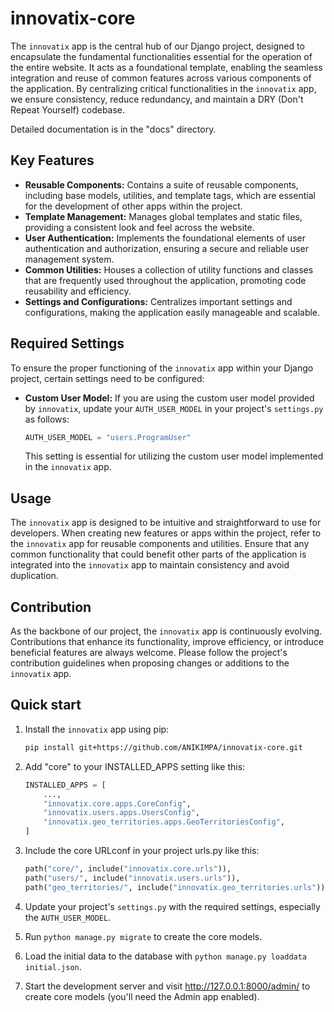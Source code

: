 # innovatix-core

The `innovatix` app is the central hub of our Django project, designed to encapsulate the fundamental functionalities essential for the operation of the entire website. It acts as a foundational template, enabling the seamless integration and reuse of common features across various components of the application. By centralizing critical functionalities in the `innovatix` app, we ensure consistency, reduce redundancy, and maintain a DRY (Don't Repeat Yourself) codebase.

Detailed documentation is in the "docs" directory.

## Key Features

- **Reusable Components:** Contains a suite of reusable components, including base models, utilities, and template tags, which are essential for the development of other apps within the project.
- **Template Management:** Manages global templates and static files, providing a consistent look and feel across the website.
- **User Authentication:** Implements the foundational elements of user authentication and authorization, ensuring a secure and reliable user management system.
- **Common Utilities:** Houses a collection of utility functions and classes that are frequently used throughout the application, promoting code reusability and efficiency.
- **Settings and Configurations:** Centralizes important settings and configurations, making the application easily manageable and scalable.

## Required Settings

To ensure the proper functioning of the `innovatix` app within your Django project, certain settings need to be configured:

- **Custom User Model:** If you are using the custom user model provided by `innovatix`, update your `AUTH_USER_MODEL` in your project's `settings.py` as follows:

    ```python
    AUTH_USER_MODEL = "users.ProgramUser"
    ```

    This setting is essential for utilizing the custom user model implemented in the `innovatix` app.

## Usage

The `innovatix` app is designed to be intuitive and straightforward to use for developers. When creating new features or apps within the project, refer to the `innovatix` app for reusable components and utilities. Ensure that any common functionality that could benefit other parts of the application is integrated into the `innovatix` app to maintain consistency and avoid duplication.

## Contribution

As the backbone of our project, the `innovatix` app is continuously evolving. Contributions that enhance its functionality, improve efficiency, or introduce beneficial features are always welcome. Please follow the project's contribution guidelines when proposing changes or additions to the `innovatix` app.

## Quick start

1. Install the `innovatix` app using pip:

    ```bash
    pip install git+https://github.com/ANIKIMPA/innovatix-core.git
    ```

2. Add "core" to your INSTALLED_APPS setting like this:

    ```python
    INSTALLED_APPS = [
        ...,
        "innovatix.core.apps.CoreConfig",
        "innovatix.users.apps.UsersConfig",
        "innovatix.geo_territories.apps.GeoTerritoriesConfig",
    ]
    ```

3. Include the core URLconf in your project urls.py like this:

    ```python
    path("core/", include("innovatix.core.urls")),
    path("users/", include("innovatix.users.urls")),
    path("geo_territories/", include("innovatix.geo_territories.urls")),
    ```

4. Update your project's `settings.py` with the required settings, especially the `AUTH_USER_MODEL`.

5. Run `python manage.py migrate` to create the core models.

6. Load the initial data to the database with `python manage.py loaddata initial.json`.

7. Start the development server and visit http://127.0.0.1:8000/admin/ to create core models (you'll need the Admin app enabled).

